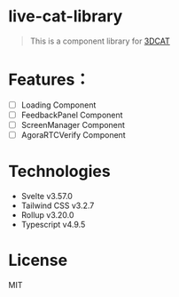 # live-cat-library

> This is a component library for [3DCAT](https://www.3dcat.live/)

# Features：

- [ ] Loading Component
- [ ] FeedbackPanel Component
- [ ] ScreenManager Component
- [ ] AgoraRTCVerify Component

# Technologies

- Svelte v3.57.0    
- Tailwind CSS v3.2.7
- Rollup v3.20.0
- Typescript v4.9.5
# License

MIT

